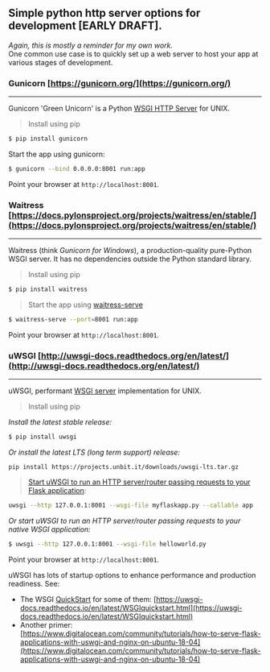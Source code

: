 ## Simple python http server options for development [EARLY DRAFT].  
*Again, this is mostly a reminder for my own work.*  
One common use case is to quickly set up a web server to host your app at various stages of development.  

### Gunicorn [https://gunicorn.org/](https://gunicorn.org/)  
---

Gunicorn 'Green Unicorn' is a Python [WSGI HTTP Server](https://en.wikipedia.org/wiki/Web_Server_Gateway_Interface) for UNIX.  

> Install using pip  

```bash  
$ pip install gunicorn  
```

Start the app using gunicorn:    
```bash  
$ gunicorn --bind 0.0.0.0:8001 run:app  
```

Point your browser at `http://localhost:8001`.  
  
  

### Waitress [https://docs.pylonsproject.org/projects/waitress/en/stable/](https://docs.pylonsproject.org/projects/waitress/en/stable/)  
---

Waitress (think *Gunicorn for Windows*), a production-quality pure-Python WSGI server.  It has no dependencies outside the Python standard library.  

> Install using pip  

```bash  
$ pip install waitress  
```
> Start the app using [waitress-serve](https://docs.pylonsproject.org/projects/waitress/en/stable/runner.html)  

```bash  
$ waitress-serve --port=8001 run:app    
```

Point your browser at `http://localhost:8001`.  
  
  

### uWSGI [http://uwsgi-docs.readthedocs.org/en/latest/](http://uwsgi-docs.readthedocs.org/en/latest/)  
---

uWSGI, performant [WSGI server](https://en.wikipedia.org/wiki/Web_Server_Gateway_Interface) implementation for UNIX.  

> Install using pip  

*Install the latest stable release:*   
```bash
$ pip install uwsgi   
```
*Or install the latest LTS (long term support) release:*   
```
pip install https://projects.unbit.it/downloads/uwsgi-lts.tar.gz  
```
> [Start uWSGI to run an HTTP server/router passing requests to your Flask application](https://uwsgi-docs.readthedocs.io/en/latest/WSGIquickstart.html#deploying-flask):  

```bash  
uwsgi --http 127.0.0.1:8001 --wsgi-file myflaskapp.py --callable app  
```
*Or start uWSGI to run an HTTP server/router passing requests to your native WSGI application:*  
```bash  
$ uwsgi --http 127.0.0.1:8001 --wsgi-file helloworld.py  
```

Point your browser at `http://localhost:8001`.  

uWSGI has lots of startup options to enhance performance and production readiness.  See:  
* The WSGI [QuickStart](https://uwsgi-docs.readthedocs.io/en/latest/WSGIquickstart.html) for some of them: [https://uwsgi-docs.readthedocs.io/en/latest/WSGIquickstart.html](https://uwsgi-docs.readthedocs.io/en/latest/WSGIquickstart.html)  
* Another primer: [https://www.digitalocean.com/community/tutorials/how-to-serve-flask-applications-with-uswgi-and-nginx-on-ubuntu-18-04](https://www.digitalocean.com/community/tutorials/how-to-serve-flask-applications-with-uswgi-and-nginx-on-ubuntu-18-04)  


